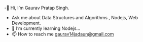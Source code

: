 -👋 Hi, I’m Gaurav Pratap Singh.
- Ask me about Data Structures and Algorithms , Nodejs, Web Development.
- 🌱 I’m currently learning Nodejs...
- 📫 How to reach me gaurav14jadaun@gmail.com

<!----
ThakurSahab14/ThakurSahab14 is a ✨ special ✨ repository because its `README.md` (this file) appears on your GitHub profile.
You can click the Preview link to take a look at your changes.
--->
